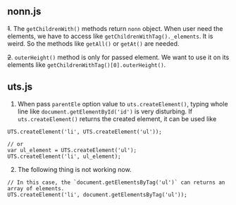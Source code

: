 ## nonn.js

~~1~~. The `getChildrenWith()` methods return `nonn` object. When user need the elements, we have to access like `getChildrenWithTag()._elements`. It is weird. So the methods like `getAll()` or `getAt()` are needed.

~~2~~. `outerHeight()` method is only for passed element. We want to use it on its elements like `getChildrenWithTag()[0].outerHeight()`.

## uts.js

1. When pass `parentEle` option value to `uts.createElement()`, typing whole line like `document.getElementById('id')` is very disturbing. If `uts.createElement()` returns the created element, it can be used like
```
UTS.createElement('li', UTS.createElement('ul'));

// or
var ul_element = UTS.createElement('ul');
UTS.createElement('li', ul_element);
 ```

2. The following thing is not working now.
```
// In this case, the `document.getElementsByTag('ul')` can returns an array of elements.
UTS.createElement('li', document.getElementsByTag('ul'));
```

